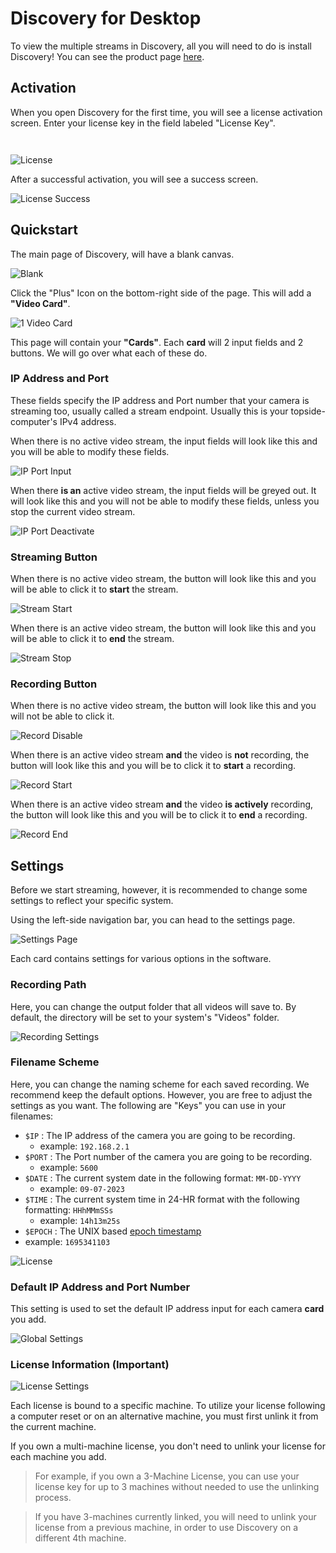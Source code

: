 # Discovery for Desktop
To view the multiple streams in Discovery, all you will need to do is install Discovery! You can see the product page [here](https://dwe.ai/products/discovery).

## Activation

When you open Discovery for the first time, you will see a license activation screen. Enter your license key in the field labeled "License Key".

```{important} **Please ensure you have an active internet connection during activation.**
```

```{warning} If you ever plan on resetting your operating system or if you will no longer have your device in possession, **please unlink your license from the machine** to avoid any future troubles. [Click here for more information](#license-information-important).
```

![License](../img/discovery/discovery_2.png)

After a successful activation, you will see a success screen.

![License Success](../img/discovery/discovery_3.png)

## Quickstart

The main page of Discovery, will have a blank canvas.

![Blank](../img/discovery/discovery_8.png)

Click the "Plus" Icon on the bottom-right side of the page. This will add a **"Video Card"**.

![1 Video Card](../img/discovery/discovery_9.png)

This page will contain your **"Cards"**. Each **card** will 2 input fields and 2 buttons. We will go over what each of these do.

### IP Address and Port

These fields specify the IP address and Port number that your camera is streaming too, usually called a stream endpoint. Usually this is your topside-computer's IPv4 address.

When there is no active video stream, the input fields will look like this and you will be able to modify these fields.

![IP Port Input](../img/discovery/discovery_ip_port_1.png)

When there **is an** active video stream, the input fields will be greyed out. It will look like this and you will not be able to modify these fields, unless you stop the current video stream.

![IP Port Deactivate](../img/discovery/discovery_ip_port_2.png)

### Streaming Button

When there is no active video stream, the button will look like this and you will be able to click it to **start** the stream.

![Stream Start](../img/discovery/discovery_stream_1.png)

When there is an active video stream, the button will look like this and you will be able to click it to **end** the stream.

![Stream Stop](../img/discovery/discovery_stream_2.png)

### Recording Button

When there is no active video stream, the button will look like this and you will not be able to click it.

![Record Disable](../img/discovery/discovery_record_1.png)

When there is an active video stream **and** the video is **not** recording, the button will look like this and you will be to click it to **start** a recording.

![Record Start](../img/discovery/discovery_record_2.png)

When there is an active video stream **and** the video **is actively** recording, the button will look like this and you will be to click it to **end** a recording.

![Record End](../img/discovery/discovery_record_3.png)

## Settings

Before we start streaming, however, it is recommended to change some settings to reflect your specific system.

Using the left-side navigation bar, you can head to the settings page.

![Settings Page](../img/discovery/discovery_5.png)

Each card contains settings for various options in the software. 

### Recording Path

Here, you can change the output folder that all videos will save to. By default, the directory will be set to your system's "Videos" folder.

![Recording Settings](../img/discovery/discovery_settings_recording.png)

### Filename Scheme

Here, you can change the naming scheme for each saved recording. We recommend keep the default options. However, you are free to adjust the settings as you want. The following are "Keys" you can use in your filenames:

- `$IP` : The IP address of the camera you are going to be recording.
  - example: `192.168.2.1`
- `$PORT` : The Port number of the camera you are going to be recording.
  - example: `5600`
- `$DATE` : The current system date in the following format: `MM-DD-YYYY`
  - example: `09-07-2023`
- `$TIME` : The current system time in  24-HR format with the following formatting: `HHhMMmSSs`
  - example: `14h13m25s`
- `$EPOCH` : The UNIX based [epoch timestamp](https://www.epochconverter.com/)
-   example: `1695341103`

![License](../img/discovery/discovery_7.png)

### Default IP Address and Port Number

This setting is used to set the default IP address input for each camera **card** you add.

![Global Settings](../img/discovery/discovery_settings_global.png)

### License Information (Important)

![License Settings](../img/discovery/discovery_settings_license.png)

Each license is bound to a specific machine. To utilize your license following a computer reset or on an alternative machine, you must first unlink it from the current machine.

If you own a multi-machine license, you don't need to unlink your license for each machine you add.

> For example, if you own a 3-Machine License, you can use your license key for up to 3 machines without needed to use the unlinking process.

> If you have 3-machines currently linked, you will need to unlink your license from a previous machine, in order to use Discovery on a different 4th machine.